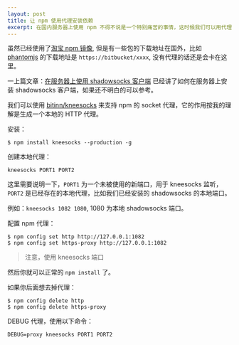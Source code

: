 ```yaml
---
layout: post
title: 让 npm 使用代理安装依赖
excerpt: 在国内服务器上使用 npm 不得不说是一个特别痛苦的事情，这时候我们可以用代理来解决。
---
```


虽然已经使用了[淘宝 npm 镜像](http://npm.taobao.org/), 但是有一些包的下载地址在国外，比如 [phantomjs](https://github.com/ariya/phantomjs/) 的下载地址是 `https://bitbucket/xxxx`, 没有代理的话还是会卡在这里。

一上篇文章：[在服务器上使用 shadowsocks 客户端](http://overtrue.me/articles/2016/03/shadowsocks-on-server.html) 已经讲了如何在服务器上安装 shadowsocks 客户端，如果还不明白的可以参考。

我们可以使用 [bitinn/kneesocks](https://github.com/bitinn/kneesocks) 来支持 npm 的 socket 代理，它的作用按我的理解是生成一个本地的 HTTP 代理。

安装：

```shell
$ npm install kneesocks --production -g
```

创建本地代理：

```shell
kneesocks PORT1 PORT2
```

这里需要说明一下，`PORT1` 为一个未被使用的新端口，用于 kneesocks 监听，`PORT2` 是已经存在的本地代理，比如我们已经安装的 shadowsocks 的本地端口。

例如：`kneesocks 1082 1080`, 1080 为本地 shadowsocks 端口。

配置 npm 代理：

```shell
$ npm config set http http://127.0.0.1:1082
$ npm config set https-proxy http://127.0.0.1:1082
```
> 注意，使用 kneesocks 端口 

然后你就可以正常的 `npm install` 了。

如果你后面想去掉代理：

```shell
$ npm config delete http 
$ npm config delete https-proxy
```

DEBUG 代理，使用以下命令：

```shell
DEBUG=proxy kneesocks PORT1 PORT2
```
